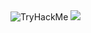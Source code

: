 <img src="https://tryhackme-badges.s3.amazonaws.com/muhammetozturk.png" alt="TryHackMe">

<img src="https://profile-counter.glitch.me/muhammetozturk/count.svg" />
